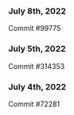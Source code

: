 ### July 8th, 2022

Commit #99775

### July 5th, 2022

Commit #314353


### July 4th, 2022

Commit #72281
